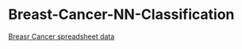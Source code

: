 # Breast-Cancer-NN-Classification
[Breasr Cancer spreadsheet data](https://drive.google.com/file/d/1HQqUCF23fihnE3aCbx2MNPmER9o_If_m/view?pli=1)
